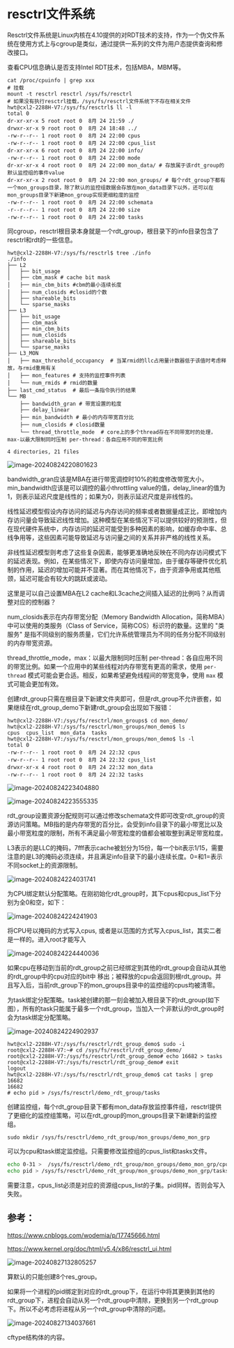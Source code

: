 # resctrl文件系统

Resctrl文件系统是Linux内核在4.10提供的对RDT技术的支持，作为一个伪文件系统在使用方式上与cgroup是类似，通过提供一系列的文件为用户态提供查询和修改接口。

查看CPU信息确认是否支持Intel RDT技术，包括MBA，MBM等。

```shell
cat /proc/cpuinfo | grep xxx 
# 挂载
mount -t resctrl resctrl /sys/fs/resctrl
# 如果没有执行resctrl挂载，/sys/fs/resctrl文件系统下不存在相关文件
hwt@cxl2-2288H-V7:/sys/fs/resctrl$ ll -l
total 0
dr-xr-xr-x 5 root root 0  8月 24 21:59 ./
drwxr-xr-x 9 root root 0  8月 24 18:48 ../
-rw-r--r-- 1 root root 0  8月 24 22:00 cpus
-rw-r--r-- 1 root root 0  8月 24 22:00 cpus_list
dr-xr-xr-x 6 root root 0  8月 24 22:00 info/
-rw-r--r-- 1 root root 0  8月 24 22:00 mode
dr-xr-xr-x 4 root root 0  8月 24 22:00 mon_data/ # 存放属于该rdt_group的默认监控组的事件value
dr-xr-xr-x 2 root root 0  8月 24 22:00 mon_groups/ # 每个rdt_group下都有一个mon_groups目录，除了默认的监控组数据会存放在mon_data目录下以外，还可以在mon_groups目录下新建mon_group实现更细粒度的监控
-rw-r--r-- 1 root root 0  8月 24 22:00 schemata
-r--r--r-- 1 root root 0  8月 24 22:00 size
-rw-r--r-- 1 root root 0  8月 24 22:00 tasks
```

同cgroup，resctrl根目录本身就是一个rdt_group，根目录下的info目录包含了resctrl和rdt的一些信息。

```shell
hwt@cxl2-2288H-V7:/sys/fs/resctrl$ tree ./info
./info
├── L2
│   ├── bit_usage
│   ├── cbm_mask # cache bit mask
│   ├── min_cbm_bits #cbm的最小连续长度
│   ├── num_closids #closid的个数
│   ├── shareable_bits 
│   └── sparse_masks
├── L3
│   ├── bit_usage
│   ├── cbm_mask
│   ├── min_cbm_bits
│   ├── num_closids
│   ├── shareable_bits
│   └── sparse_masks
├── L3_MON
│   ├── max_threshold_occupancy  # 当某rmid的llc占用量计数器低于该值时考虑释放，与rmid重用有关
│   ├── mon_features # 支持的监控事件列表
│   └── num_rmids # rmid的数量 
├── last_cmd_status  # 最后一条指令执行的结果
└── MB
    ├── bandwidth_gran # 带宽设置的粒度
    ├── delay_linear
    ├── min_bandwidth # 最小的内存带宽百分比
    ├── num_closids # closid数量
    └── thread_throttle_mode  # core上的多个thread存在不同带宽时的处理，max-以最大限制同时压制 per-thread：各自应用不同的带宽比例

4 directories, 21 files
```

![image-20240824220801623](/Users/hong/Library/Application%20Support/typora-user-images/image-20240824220801623.png)

bandwidth_gran应该是MBA在进行带宽调控时10%的粒度修改带宽大小，min_bandwidth应该是可以调控的最小throttling value的值，delay_linear的值为1，则表示延迟尺度是线性的；如果为0，则表示延迟尺度是非线性的。

线性延迟模型假设内存访问的延迟与内存访问的频率或者数据量成正比，即增加内存访问量会导致延迟线性增加。这种模型在某些情况下可以提供较好的预测性，但在现代硬件系统中，内存访问的延迟可能受到多种因素的影响，如缓存命中率、总线争用等，这些因素可能导致延迟与访问量之间的关系并非严格的线性关系。

非线性延迟模型则考虑了这些复杂因素，能够更准确地反映在不同内存访问模式下的延迟表现。例如，在某些情况下，即使内存访问量增加，由于缓存等硬件优化机制的作用，延迟的增加可能并不显著。而在其他情况下，由于资源争用或其他瓶颈，延迟可能会有较大的跳跃或波动。

这里是可以自己设置MBA在L2 cache和L3cache之间插入延迟的比例吗？从而调整对应的控制器？

num_closids表示在内存带宽分配（Memory Bandwidth Allocation，简称MBA）中可以使用的类服务（Class of Service，简称COS）标识符的数量。这里的 "类服务" 是指不同级别的服务质量，它们允许系统管理员为不同的任务分配不同级别的内存带宽资源。

thread_throttle_mode，max：以最大限制同时压制 per-thread：各自应用不同的带宽比例。如果一个应用中的某些线程对内存带宽有更高的需求，使用 `per-thread` 模式可能会更合适。相反，如果希望避免线程间的带宽竞争，使用 `max` 模式可能会更加有效。

创建rdt_group只需在根目录下新建文件夹即可，但是rdt_group不允许嵌套，如果继续在rdt_group_demo下新建rdt_group会出现如下报错：

```shell
hwt@cxl2-2288H-V7:/sys/fs/resctrl/mon_groups$ cd mon_demo/
hwt@cxl2-2288H-V7:/sys/fs/resctrl/mon_groups/mon_demo$ ls
cpus  cpus_list  mon_data  tasks
hwt@cxl2-2288H-V7:/sys/fs/resctrl/mon_groups/mon_demo$ ls -l
total 0
-rw-r--r-- 1 root root 0  8月 24 22:32 cpus
-rw-r--r-- 1 root root 0  8月 24 22:32 cpus_list
drwxr-xr-x 4 root root 0  8月 24 22:32 mon_data
-rw-r--r-- 1 root root 0  8月 24 22:32 tasks
```

![image-20240824223404880](/Users/hong/Library/Application%20Support/typora-user-images/image-20240824223404880.png)

![image-20240824223555335](/Users/hong/Library/Application%20Support/typora-user-images/image-20240824223555335.png)

rdt_group设置资源分配规则可以通过修改schemata文件即可改变rdt_group的资源访问策略。MB指的是内存带宽的百分比，会受到info目录下的最小带宽比以及最小带宽粒度的限制，所有不满足最小带宽粒度的值都会被取整到满足带宽粒度。

L3表示的是LLC的掩码，7fff表示cache被划分为15份，每一个bit表示1/15，需要注意的是L3的掩码必须连续，并且满足info目录下的最小连续长度。0=和1=表示不同socket上的资源限制。

![image-20240824224031741](/Users/hong/Library/Application%20Support/typora-user-images/image-20240824224031741.png)

为CPU绑定默认分配策略。在刚初始化rdt_group时，其下cpus和cpus_list下分别为全0和空，如下：

![image-20240824224241903](/Users/hong/Library/Application%20Support/typora-user-images/image-20240824224241903.png)

将CPU号以掩码的方式写入cpus, 或者是以范围的方式写入cpus_list，其实二者是一样的。进入root才能写入

![image-20240824224440036](/Users/hong/Library/Application%20Support/typora-user-images/image-20240824224440036.png)

如果cpu在移动到当前的rdt_group之前已经绑定到其他的rdt_group会自动从其他的rdt_group中的cpu对应的bit中 移出；被释放的cpu会返回到根rdt_group。并且写入后，当前rdt_group下的mon_groups目录中的监控组的cpus均被清零。

为task绑定分配策略。task被创建的那一刻会被加入根目录下的rdt_group(如下图），所有的task只能属于最多一个rdt_group，当加入一个非默认的rdt_group时会为task绑定分配策略。

![image-20240824224902937](/Users/hong/Library/Application%20Support/typora-user-images/image-20240824224902937.png)

```shell
hwt@cxl2-2288H-V7:/sys/fs/resctrl/rdt_group_demo$ sudo -i
root@cxl2-2288H-V7:~# cd /sys/fs/resctrl/rdt_group_demo/
root@cxl2-2288H-V7:/sys/fs/resctrl/rdt_group_demo# echo 16682 > tasks 
root@cxl2-2288H-V7:/sys/fs/resctrl/rdt_group_demo# exit
logout
hwt@cxl2-2288H-V7:/sys/fs/resctrl/rdt_group_demo$ cat tasks | grep 16682
16682
# echo pid > /sys/fs/resctrl/demo_rdt_group/tasks
```

创建监控组，每个rdt_group目录下都有mon_data存放监控事件组，resctrl提供了更细化的监控组策略，可以在rdt_group的mon_groups目录下新建新的监控组。

```shell
sudo mkdir /sys/fs/resctrl/demo_rdt_group/mon_groups/demo_mon_grp
```

可以为cpu和task绑定监控组。只需要修改监控组的cpus_list和tasks文件。

```bash
echo 0-31 >  /sys/fs/resctrl/demo_rdt_group/mon_groups/demo_mon_grp/cpus_list
echo pid > /sys/fs/resctrl/demo_rdt_group/mon_groups/demo_mon_grp/tasks
```

需要注意，cpus_list必须是对应的资源组cpus_list的子集。pid同样。否则会写入失败。

## 参考：

https://www.cnblogs.com/wodemia/p/17745666.html

https://www.kernel.org/doc/html/v5.4/x86/resctrl_ui.html



![image-20240827132805257](/Users/hong/Library/Application%20Support/typora-user-images/image-20240827132805257.png)

算默认的只能创建8个res_group。



如果将一个进程的pid绑定到对应的rdt_group下，在运行中将其更换到其他的rdt_group下，进程会自动从另一个rdt_group中清除，更换到另一个rdt_group下。所以不必考虑将进程从另一个rdt_group中清除的问题。

![image-20240827134037661](/Users/hong/Library/Application%20Support/typora-user-images/image-20240827134037661.png)



cftype结构体的内容。